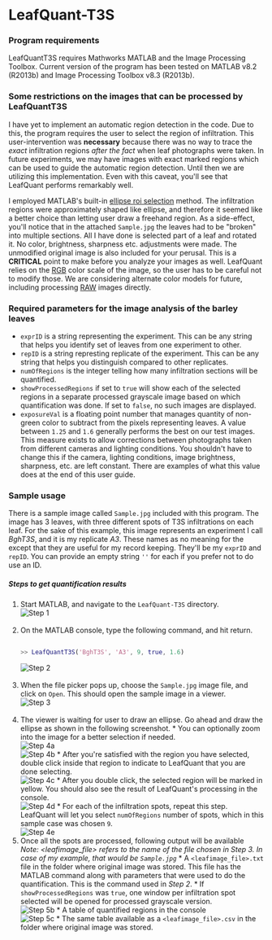# LeafQuant-T3S

### Program requirements
LeafQuantT3S requires Mathworks MATLAB and the Image Processing Toolbox. Current version of the program has been tested on MATLAB v8.2 (R2013b) and Image Processing Toolbox v8.3 (R2013b).

### Some restrictions on the images that can be processed by LeafQuantT3S
I have yet to implement an automatic region detection in the code. Due to this, the program requires the user to select the region of infiltration. This user-intervention was **necessary** because there was no way to trace the _exact_ infiltration regions _after the fact_ when leaf photographs were taken. In future experiments, we may have images with exact marked regions which can be used to guide the automatic region detection. Until then we are utilizing this implementation. Even with this caveat, you'll see that LeafQuant performs remarkably well.

I employed MATLAB's built-in [ellipse roi selection](http://www.mathworks.com/help/images/ref/imellipse.html) method. The infiltration regions were approximately shaped like ellipse, and therefore it seemed like a better choice than letting user draw a freehand region. As a side-effect, you'll notice that in the attached `Sample.jpg` the leaves had to be "broken" into multiple sections. All I have done is selected part of a leaf and rotated it. No color, brightness, sharpness etc. adjustments were made. The unmodified original image is also included for your perusal. This is a **CRITICAL** point to make before you analyze your images as well. LeafQuant relies on the [RGB](http://en.wikipedia.org/wiki/RGB_color_model) color scale of the image, so the user has to be careful not to modify those. We are considering alternate color models for future, including processing [RAW](http://en.wikipedia.org/wiki/Raw_image_format) images directly.

### Required parameters for the image analysis of the barley leaves
  * `exprID` is a string representing the experiment. This can be any string that helps you identify set of leaves from one experiment to other.
  * `repID` is a string represting replicate of the experiment. This can be any string that helps you distinguish compared to other replicates.
  * `numOfRegions` is the integer telling how many infiltration sections will be quantified.
  * `showProcessedRegions` if set to `true` will show each of the selected regions in a separate processed grayscale image based on which quantification was done. If set to `false`, no such images are displayed.
  * `exposureVal` is a floating point number that manages quantity of non-green color to subtract from the pixels representing leaves. A value between `1.25` and `1.6` generally performs the best on our test images. This measure exists to allow corrections between photographs taken from different cameras and lighting conditions. You shouldn't have to change this if the camera, lighting conditions, image brightness, sharpness, etc. are left constant. There are examples of what this value does at the end of this user guide.

### Sample usage
There is a sample image called `Sample.jpg` included with this program. The image has 3 leaves, with three different spots of T3S infiltrations on each leaf. For the sake of this example, this image represents an experiment I call _BghT3S_, and it is my replicate _A3_. These names as no meaning for the except that they are useful for my record keeping. They'll be my `exprID` and `repID`. You can provide an empty string `''` for each if you prefer not to do use an ID.

##### Steps to get quantification results

  1. Start MATLAB, and navigate to the `LeafQuant-T3S` directory.<br/>![Step 1](images/step1.png)<br/><br/>
  2. On the MATLAB console, type the following command, and hit return.<br />
     ```matlab
     
     >> LeafQuantT3S('BghT3S', 'A3', 9, true, 1.6)
     
     ```
     ![Step 2](images/step2.png)<br/><br/>
  3. When the file picker pops up, choose the `Sample.jpg` image file, and click on `Open`. This should open the sample image in a viewer.<br/>![Step 3](images/step3.png)<br/><br/>
  4. The viewer is waiting for user to draw an ellipse. Go ahead and draw the ellipse as shown in the following screenshot.
    * You can optionally zoom into the image for a better selection if needed. <br/>![Step 4a](images/step4a.png)<br/>![Step 4b](images/step4b.png)
    * After you're satisfied with the region you have selected, double click inside that region to indicate to LeafQuant that you are done selecting.<br/>![Step 4c](images/step4c.png)
    * After you double click, the selected region will be marked in yellow. You should also see the result of LeafQuant's processing in the console.<br/>![Step 4d](images/step4d.png)
    * For each of the infiltration spots, repeat this step. LeafQuant will let you select `numOfRegions` number of spots, which in this sample case was chosen `9`.<br/>![Step 4e](images/step4e.png)
  5. Once all the spots are processed, following output will be available<br/> *Note: \<leafimage_file\> refers to the name of the file chosen in Step 3. In case of my example, that would be `Sample.jpg`*
    * A `<leafimage_file>.txt` file in the folder where original image was stored. This file has the MATLAB command along with parameters that were used to do the quantification. This is the command used in _Step 2_.
    * If `showProcessedRegions` was `true`, one window per infiltration spot selected will be opened for processed grayscale version.<br/>![Step 5b](images/step5b.png)
    * A table of quantified regions in the console<br/>![Step 5c](images/step5c.png)
    * The same table available as a `<leafimage_file>.csv` in the folder where original image was stored.


